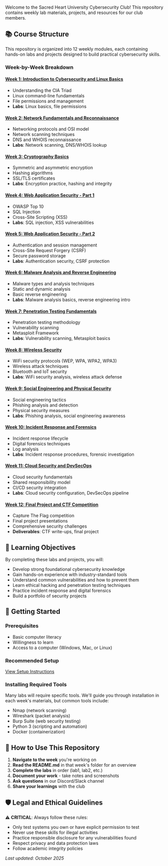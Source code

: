 Welcome to the Sacred Heart University Cybersecurity Club! This repository contains weekly lab materials, projects, and resources for our club members.

## 📚 Course Structure

This repository is organized into 12 weekly modules, each containing hands-on labs and projects designed to build practical cybersecurity skills.

### Week-by-Week Breakdown

#### [Week 1: Introduction to Cybersecurity and Linux Basics](Week1/)
- Understanding the CIA Triad
- Linux command-line fundamentals
- File permissions and management
- **Labs**: Linux basics, file permissions

#### [Week 2: Network Fundamentals and Reconnaissance](Week2/)
- Networking protocols and OSI model
- Network scanning techniques
- DNS and WHOIS reconnaissance
- **Labs**: Network scanning, DNS/WHOIS lookup

#### [Week 3: Cryptography Basics](Week3/)
- Symmetric and asymmetric encryption
- Hashing algorithms
- SSL/TLS certificates
- **Labs**: Encryption practice, hashing and integrity

#### [Week 4: Web Application Security - Part 1](Week4/)
- OWASP Top 10
- SQL Injection
- Cross-Site Scripting (XSS)
- **Labs**: SQL injection, XSS vulnerabilities

#### [Week 5: Web Application Security - Part 2](Week5/)
- Authentication and session management
- Cross-Site Request Forgery (CSRF)
- Secure password storage
- **Labs**: Authentication security, CSRF protection

#### [Week 6: Malware Analysis and Reverse Engineering](Week6/)
- Malware types and analysis techniques
- Static and dynamic analysis
- Basic reverse engineering
- **Labs**: Malware analysis basics, reverse engineering intro

#### [Week 7: Penetration Testing Fundamentals](Week7/)
- Penetration testing methodology
- Vulnerability scanning
- Metasploit Framework
- **Labs**: Vulnerability scanning, Metasploit basics

#### [Week 8: Wireless Security](Week8/)
- WiFi security protocols (WEP, WPA, WPA2, WPA3)
- Wireless attack techniques
- Bluetooth and IoT security
- **Labs**: WiFi security analysis, wireless attack defense

#### [Week 9: Social Engineering and Physical Security](Week9/)
- Social engineering tactics
- Phishing analysis and detection
- Physical security measures
- **Labs**: Phishing analysis, social engineering awareness

#### [Week 10: Incident Response and Forensics](Week10/)
- Incident response lifecycle
- Digital forensics techniques
- Log analysis
- **Labs**: Incident response procedures, forensic investigation

#### [Week 11: Cloud Security and DevSecOps](Week11/)
- Cloud security fundamentals
- Shared responsibility model
- CI/CD security integration
- **Labs**: Cloud security configuration, DevSecOps pipeline

#### [Week 12: Final Project and CTF Competition](Week12/)
- Capture The Flag competition
- Final project presentations
- Comprehensive security challenges
- **Deliverables**: CTF write-ups, final project

## 🎯 Learning Objectives

By completing these labs and projects, you will:
- Develop strong foundational cybersecurity knowledge
- Gain hands-on experience with industry-standard tools
- Understand common vulnerabilities and how to prevent them
- Learn ethical hacking and penetration testing techniques
- Practice incident response and digital forensics
- Build a portfolio of security projects

## 🚀 Getting Started

### Prerequisites
- Basic computer literacy
- Willingness to learn
- Access to a computer (Windows, Mac, or Linux)

### Recommended Setup
[View Setup Instructions](GETTING_STARTED.md)

### Installing Required Tools
Many labs will require specific tools. We'll guide you through installation in each week's materials, but common tools include:
- Nmap (network scanning)
- Wireshark (packet analysis)
- Burp Suite (web security testing)
- Python 3 (scripting and automation)
- Docker (containerization)

## 📖 How to Use This Repository

1. **Navigate to the week** you're working on
2. **Read the README.md** in that week's folder for an overview
3. **Complete the labs** in order (lab1, lab2, etc.)
4. **Document your work** - take notes and screenshots
5. **Ask questions** in our Discord/Slack channel
6. **Share your learnings** with the club

## 🛡️ Legal and Ethical Guidelines

⚠️ **CRITICAL**: Always follow these rules:
- Only test systems you own or have explicit permission to test
- Never use these skills for illegal activities
- Practice responsible disclosure for any vulnerabilities found
- Respect privacy and data protection laws
- Follow academic integrity policies

  

*Last updated: October 2025*
